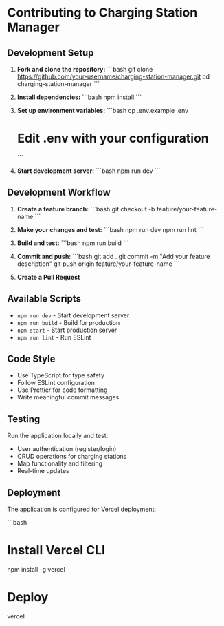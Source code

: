# Contributing to Charging Station Manager

## Development Setup

1. **Fork and clone the repository:**
   \`\`\`bash
   git clone https://github.com/your-username/charging-station-manager.git
   cd charging-station-manager
   \`\`\`

2. **Install dependencies:**
   \`\`\`bash
   npm install
   \`\`\`

3. **Set up environment variables:**
   \`\`\`bash
   cp .env.example .env
   # Edit .env with your configuration
   \`\`\`

4. **Start development server:**
   \`\`\`bash
   npm run dev
   \`\`\`

## Development Workflow

1. **Create a feature branch:**
   \`\`\`bash
   git checkout -b feature/your-feature-name
   \`\`\`

2. **Make your changes and test:**
   \`\`\`bash
   npm run dev
   npm run lint
   \`\`\`

3. **Build and test:**
   \`\`\`bash
   npm run build
   \`\`\`

4. **Commit and push:**
   \`\`\`bash
   git add .
   git commit -m "Add your feature description"
   git push origin feature/your-feature-name
   \`\`\`

5. **Create a Pull Request**

## Available Scripts

- `npm run dev` - Start development server
- `npm run build` - Build for production
- `npm start` - Start production server
- `npm run lint` - Run ESLint

## Code Style

- Use TypeScript for type safety
- Follow ESLint configuration
- Use Prettier for code formatting
- Write meaningful commit messages

## Testing

Run the application locally and test:
- User authentication (register/login)
- CRUD operations for charging stations
- Map functionality and filtering
- Real-time updates

## Deployment

The application is configured for Vercel deployment:

\`\`\`bash
# Install Vercel CLI
npm install -g vercel

# Deploy
vercel
